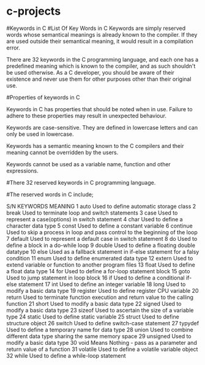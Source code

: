 # c-projects

#Keywords in C
#List Of Key Words in C
Keywords are simply reserved words whose semantical meanings is already known to the compiler. If they are used outside their semantical meaning, it would result in a compilation error.

There are 32 keywords in the C programming language, and each one has a predefined meaning which is known to the compiler, and as such shouldn't be used otherwise. As a C developer, you should be aware of their existence and never use them for other purposes other than their original use.

#Properties of keywords in C

Keywords in C has properties that should be noted when in use. Failure to adhere to these properties may result in unexpected behaviour.

Keywords are case-sensitive. They are defined in lowercase letters and can only be used in lowercase.

Keywords has a semantic meaning known to the C compilers and their meaning cannot be overridden by the users.

Keywords cannot be used as a variable name, function and other expressions.

#There 32 reserved keywords in C programming language.

#The reserved words in C include;

S/N	KEYWORDS	MEANING
1	auto	Used to define automatic storage class
2	break	Used to terminate loop and switch statements
3	case	Used to represent a case(options) in switch statement
4	char	Used to define a character data type
5	const	Used to define a constant variable
6	continue	Used to skip a process in loop and pass control to the beginning of the loop
7	default	Used to represent a default case in switch statement
8	do	Used to define a block in a do-while loop
9	double	Used to define a floating double datatype
10	else	Used as a fallback statement in if-else statement for a falsy condition
11	enum	Used to define enumerated data type
12	extern	Used to extend variable or function to another program files
13	float	Used to define a float data type
14	for	Used to define a for-loop statement block
15	goto	Used to jump statement in loop block
16	if	Used to define a conditional if-else statement
17	int	Used to define an integer variable
18	long	Used to modify a basic data type
19	register	Used to define register CPU variable
20	return	Used to terminate function execution and return value to the calling function
21	short	Used to modify a basic data type
22	signed	Used to modify a basic data type
23	sizeof	Used to ascertain the size of a variable type
24	static	Used to define static variable
25	struct	Used to define structure object
26	switch	Used to define switch-case statement
27	typydef	Used to define a temporary name for data type
28	union	Used to combine different data type sharing the same memory space
29	unsigned	Used to modify a basic data type
30	void	Means Nothing - pass as a parameter and return value of a function
31	volatile	Used to define a volatile variable object
32	while	Used to define a while-loop statement
